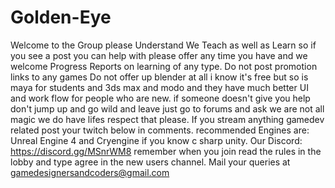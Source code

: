 # Golden-Eye
Welcome to the Group please Understand We Teach as well as Learn so if you see a post you can help with please offer any time you have and we welcome Progress Reports on learning of any type. Do not post promotion links to any games Do not offer up blender at all i know it's free but so is maya for students and 3ds max and modo and they have much better UI and work flow for people who are new. if someone doesn't give you help don't jump up and go wild and leave just go to forums and ask we are not all magic we do have lifes respect that please. If you stream anything gamedev related post your twitch below in comments. recommended Engines are: Unreal Engine 4 and Cryengine if you know c sharp unity. Our Discord: https://discord.gg/MSnrWM8 remember when you join read the rules in the lobby and type agree in the new users channel. Mail your queries at gamedesignersandcoders@gmail.com
